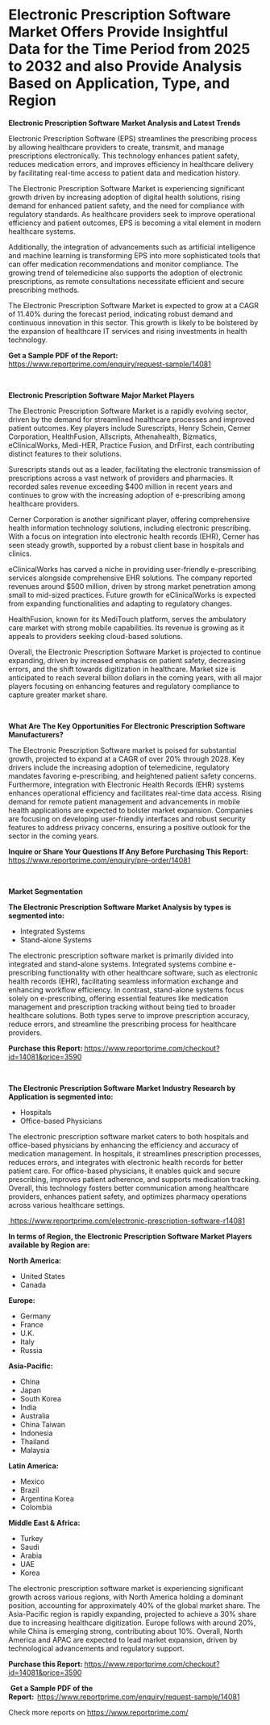<p><h1>Electronic Prescription Software Market Offers Provide Insightful Data for the Time Period from 2025 to 2032 and also Provide Analysis Based on Application, Type, and Region</h1></p><p><strong>Electronic Prescription Software Market Analysis and Latest Trends</strong></p>
<p><p>Electronic Prescription Software (EPS) streamlines the prescribing process by allowing healthcare providers to create, transmit, and manage prescriptions electronically. This technology enhances patient safety, reduces medication errors, and improves efficiency in healthcare delivery by facilitating real-time access to patient data and medication history.</p><p>The Electronic Prescription Software Market is experiencing significant growth driven by increasing adoption of digital health solutions, rising demand for enhanced patient safety, and the need for compliance with regulatory standards. As healthcare providers seek to improve operational efficiency and patient outcomes, EPS is becoming a vital element in modern healthcare systems. </p><p>Additionally, the integration of advancements such as artificial intelligence and machine learning is transforming EPS into more sophisticated tools that can offer medication recommendations and monitor compliance. The growing trend of telemedicine also supports the adoption of electronic prescriptions, as remote consultations necessitate efficient and secure prescribing methods. </p><p>The Electronic Prescription Software Market is expected to grow at a CAGR of 11.40% during the forecast period, indicating robust demand and continuous innovation in this sector. This growth is likely to be bolstered by the expansion of healthcare IT services and rising investments in health technology.</p></p>
<p><strong>Get a Sample PDF of the Report:&nbsp;</strong> <a href="https://www.reportprime.com/enquiry/request-sample/14081?utm_campaign=2518&utm_medium=2&utm_source=Github&utm_content=ia&utm_term=20032025&utm_id=electronic-prescription-software">https://www.reportprime.com/enquiry/request-sample/14081</a></p>
<p>&nbsp;</p>
<p><strong>Electronic Prescription Software Major Market Players</strong></p>
<p><p>The Electronic Prescription Software Market is a rapidly evolving sector, driven by the demand for streamlined healthcare processes and improved patient outcomes. Key players include Surescripts, Henry Schein, Cerner Corporation, HealthFusion, Allscripts, Athenahealth, Bizmatics, eClinicalWorks, Medi-HER, Practice Fusion, and DrFirst, each contributing distinct features to their solutions.</p><p>Surescripts stands out as a leader, facilitating the electronic transmission of prescriptions across a vast network of providers and pharmacies. It recorded sales revenue exceeding $400 million in recent years and continues to grow with the increasing adoption of e-prescribing among healthcare providers.</p><p>Cerner Corporation is another significant player, offering comprehensive health information technology solutions, including electronic prescribing. With a focus on integration into electronic health records (EHR), Cerner has seen steady growth, supported by a robust client base in hospitals and clinics.</p><p>eClinicalWorks has carved a niche in providing user-friendly e-prescribing services alongside comprehensive EHR solutions. The company reported revenues around $500 million, driven by strong market penetration among small to mid-sized practices. Future growth for eClinicalWorks is expected from expanding functionalities and adapting to regulatory changes.</p><p>HealthFusion, known for its MediTouch platform, serves the ambulatory care market with strong mobile capabilities. Its revenue is growing as it appeals to providers seeking cloud-based solutions.</p><p>Overall, the Electronic Prescription Software Market is projected to continue expanding, driven by increased emphasis on patient safety, decreasing errors, and the shift towards digitization in healthcare. Market size is anticipated to reach several billion dollars in the coming years, with all major players focusing on enhancing features and regulatory compliance to capture greater market share.</p></p>
<p>&nbsp;</p>
<p><strong>What Are The Key Opportunities For Electronic Prescription Software Manufacturers?</strong></p>
<p><p>The Electronic Prescription Software market is poised for substantial growth, projected to expand at a CAGR of over 20% through 2028. Key drivers include the increasing adoption of telemedicine, regulatory mandates favoring e-prescribing, and heightened patient safety concerns. Furthermore, integration with Electronic Health Records (EHR) systems enhances operational efficiency and facilitates real-time data access. Rising demand for remote patient management and advancements in mobile health applications are expected to bolster market expansion. Companies are focusing on developing user-friendly interfaces and robust security features to address privacy concerns, ensuring a positive outlook for the sector in the coming years.</p></p>
<p><strong>Inquire or Share Your Questions If Any Before Purchasing This Report:</strong> <a href="https://www.reportprime.com/enquiry/pre-order/14081?utm_campaign=2518&utm_medium=2&utm_source=Github&utm_content=ia&utm_term=20032025&utm_id=electronic-prescription-software">https://www.reportprime.com/enquiry/pre-order/14081</a></p>
<p>&nbsp;</p>
<p><strong>Market Segmentation</strong></p>
<p><strong>The Electronic Prescription Software Market Analysis by types is segmented into:</strong></p>
<p><ul><li>Integrated Systems</li><li>Stand-alone Systems</li></ul></p>
<p><p>The electronic prescription software market is primarily divided into integrated and stand-alone systems. Integrated systems combine e-prescribing functionality with other healthcare software, such as electronic health records (EHR), facilitating seamless information exchange and enhancing workflow efficiency. In contrast, stand-alone systems focus solely on e-prescribing, offering essential features like medication management and prescription tracking without being tied to broader healthcare solutions. Both types serve to improve prescription accuracy, reduce errors, and streamline the prescribing process for healthcare providers.</p></p>
<p><strong>Purchase this Report:&nbsp;</strong><a href="https://www.reportprime.com/checkout?id=14081&price=3590&utm_campaign=2518&utm_medium=2&utm_source=Github&utm_content=ia&utm_term=20032025&utm_id=electronic-prescription-software">https://www.reportprime.com/checkout?id=14081&price=3590</a></p>
<p>&nbsp;</p>
<p><strong>The Electronic Prescription Software Market Industry Research by Application is segmented into:</strong></p>
<p><ul><li>Hospitals</li><li>Office-based Physicians</li></ul></p>
<p><p>The electronic prescription software market caters to both hospitals and office-based physicians by enhancing the efficiency and accuracy of medication management. In hospitals, it streamlines prescription processes, reduces errors, and integrates with electronic health records for better patient care. For office-based physicians, it enables quick and secure prescribing, improves patient adherence, and supports medication tracking. Overall, this technology fosters better communication among healthcare providers, enhances patient safety, and optimizes pharmacy operations across various healthcare settings.</p></p>
<p><a href="https://www.reportprime.com/electronic-prescription-software-r14081?utm_campaign=2518&utm_medium=2&utm_source=Github&utm_content=ia&utm_term=20032025&utm_id=electronic-prescription-software">&nbsp;https://www.reportprime.com/electronic-prescription-software-r14081</a></p>
<p><strong>In terms of Region, the Electronic Prescription Software Market Players available by Region are:</strong></p>
<p>
    <p> <strong> North America: </strong>
        <ul>
            <li>United States</li>
            <li>Canada</li>
        </ul>
        </p> 
    <p> <strong> Europe: </strong>
        <ul>
            <li>Germany</li>
            <li>France</li>
            <li>U.K.</li>
            <li>Italy</li>
            <li>Russia</li>
        </ul>
        </p> 
    <p> <strong> Asia-Pacific: </strong>
        <ul>
            <li>China</li>
            <li>Japan</li>
            <li>South Korea</li>
            <li>India</li>
            <li>Australia</li>
            <li>China Taiwan</li>
            <li>Indonesia</li>
            <li>Thailand</li>
            <li>Malaysia</li>
        </ul>
        </p> 
    <p> <strong> Latin America: </strong>
        <ul>
            <li>Mexico</li>
            <li>Brazil</li>
            <li>Argentina Korea</li>
            <li>Colombia</li>
        </ul>
        </p> 
    <p> <strong> Middle East & Africa: </strong>
        <ul>
            <li>Turkey</li>
            <li>Saudi</li>
            <li>Arabia</li>
            <li>UAE</li>
            <li>Korea</li>
        </ul>
    </p>
    </p>
<p><p>The electronic prescription software market is experiencing significant growth across various regions, with North America holding a dominant position, accounting for approximately 40% of the global market share. The Asia-Pacific region is rapidly expanding, projected to achieve a 30% share due to increasing healthcare digitization. Europe follows with around 20%, while China is emerging strong, contributing about 10%. Overall, North America and APAC are expected to lead market expansion, driven by technological advancements and regulatory support.</p></p>
<p><strong>Purchase this Report: </strong><a href="https://www.reportprime.com/checkout?id=14081&price=3590&utm_campaign=2518&utm_medium=2&utm_source=Github&utm_content=ia&utm_term=20032025&utm_id=electronic-prescription-software">https://www.reportprime.com/checkout?id=14081&price=3590</a></p>
<p>&nbsp;<strong>Get a Sample PDF of the Report:&nbsp;&nbsp;</strong><a href="https://www.reportprime.com/enquiry/request-sample/14081?utm_campaign=2518&utm_medium=2&utm_source=Github&utm_content=ia&utm_term=20032025&utm_id=electronic-prescription-software">https://www.reportprime.com/enquiry/request-sample/14081</a></p>
<p><strong></strong></p>
<p>Check more reports on <a href="https://www.reportprime.com/?utm_campaign=2518&utm_medium=2&utm_source=Github&utm_content=ia&utm_term=20032025&utm_id=electronic-prescription-software">https://www.reportprime.com/</a></p>
